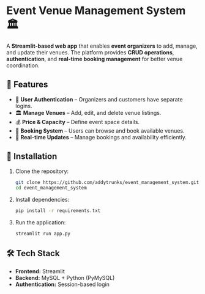 # Event Venue Management System 🏛️  

A **Streamlit-based web app** that enables **event organizers** to add, manage, and update their venues. The platform provides **CRUD operations**, **authentication**, and **real-time booking management** for better venue coordination.  

## 🚀 Features  
- 🔐 **User Authentication** – Organizers and customers have separate logins.  
- 🏛️ **Manage Venues** – Add, edit, and delete venue listings.  
- 💰 **Price & Capacity** – Define event space details.  
- 📅 **Booking System** – Users can browse and book available venues.  
- 🔄 **Real-time Updates** – Manage bookings and availability efficiently.  

## 📌 Installation  
1. Clone the repository:  
   ```sh
   git clone https://github.com/addytrunks/event_management_system.git
   cd event_management_system
   ```  
2. Install dependencies:  
   ```sh
   pip install -r requirements.txt
   ```  
3. Run the application:  
   ```sh
   streamlit run app.py
   ```  

## 🛠️ Tech Stack  
- **Frontend:** Streamlit  
- **Backend:** MySQL + Python (PyMySQL)  
- **Authentication:** Session-based login  
